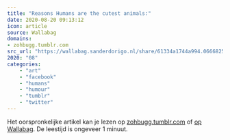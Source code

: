 ```yaml
---
title: "Reasons Humans are the cutest animals:"
date: 2020-08-20 09:13:12
icon: article
source: Wallabag
domains:
- zohbugg.tumblr.com
src_url: "https://wallabag.sanderdorigo.nl/share/61334a1744a994.06668257"
2020: "08"
categories:
    - "art"
    - "facebook"
    - "humans"
    - "humour"
    - "tumblr"
    - "twitter"
---
```

Het oorspronkelijke artikel kan je lezen op [zohbugg.tumblr.com](https://zohbugg.tumblr.com/post/145779017340/reasons-humans-are-the-cutest-animals) of [op Wallabag](https://wallabag.sanderdorigo.nl/share/61334a1744a994.06668257). De leestijd is ongeveer 1 minuut.